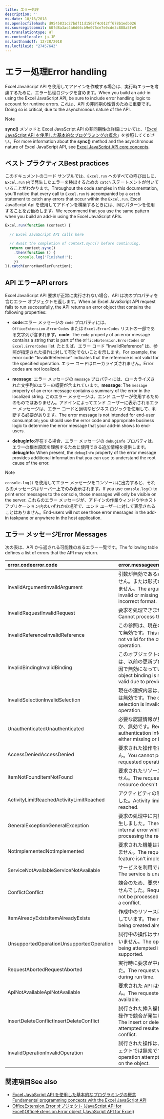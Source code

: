 ```yaml
---
title: エラー処理
description: ''
ms.date: 10/16/2018
ms.openlocfilehash: d9545831c27bdf11d1567f4c012ff678b1edb026
ms.sourcegitcommit: 60fd8a3ac4a6d66cb9e075ce7e0cde3c888a5fe9
ms.translationtype: HT
ms.contentlocale: ja-JP
ms.lasthandoff: 12/28/2018
ms.locfileid: "27457643"
---
```

# <a name="error-handling"></a><span data-ttu-id="68087-102">エラー処理</span><span class="sxs-lookup"><span data-stu-id="68087-102">Error handling</span></span>

<span data-ttu-id="68087-103">Excel JavaScript API を使用してアドインを作成する場合は、実行時エラーを考慮するために、エラー処理ロジックを含めます。</span><span class="sxs-lookup"><span data-stu-id="68087-103">When you build an add-in using the Excel JavaScript API, be sure to include error handling logic to account for runtime errors.</span></span> <span data-ttu-id="68087-104">これは、API の非同期の性質のために重要です。</span><span class="sxs-lookup"><span data-stu-id="68087-104">Doing so is critical, due to the asynchronous nature of the API.</span></span>

> [!NOTE]
> <span data-ttu-id="68087-105">**sync()** メソッドと Excel JavaScript API の非同期性の詳細については、「[Excel JavaScript API を使用した基本的なプログラミングの概念](excel-add-ins-core-concepts.md)」を参照してください。</span><span class="sxs-lookup"><span data-stu-id="68087-105">For more information about the **sync()** method and the asynchronous nature of Excel JavaScript API, see [Excel JavaScript API core concepts](excel-add-ins-core-concepts.md).</span></span>

## <a name="best-practices"></a><span data-ttu-id="68087-106">ベスト プラクティス</span><span class="sxs-lookup"><span data-stu-id="68087-106">Best practices</span></span>

<span data-ttu-id="68087-107">このドキュメントのコード サンプルでは、`Excel.run` へのすべての呼び出しに、`Excel.run` 内で発生したエラーを検出するための `catch` ステートメントが付いていることがわかります。</span><span class="sxs-lookup"><span data-stu-id="68087-107">Throughout the code samples in this documentation, you'll notice that every call to `Excel.run` is accompanied by a `catch` statement to catch any errors that occur within the `Excel.run`.</span></span> <span data-ttu-id="68087-108">Excel JavaScript Api を使用してアドインを構築するときには、同じパターンを使用することをお勧めします。</span><span class="sxs-lookup"><span data-stu-id="68087-108">We recommend that you use the same pattern when you build an add-in using the Excel JavaScript APIs.</span></span>

```js
Excel.run(function (context) {
  
  // Excel JavaScript API calls here

  // Await the completion of context.sync() before continuing.
  return context.sync()
    .then(function () {
      console.log("Finished!");
    })
}).catch(errorHandlerFunction);
```

## <a name="api-errors"></a><span data-ttu-id="68087-109">API エラー</span><span class="sxs-lookup"><span data-stu-id="68087-109">API errors</span></span>

<span data-ttu-id="68087-110">Excel JavaScript API 要求が正常に実行されない場合、API は次のプロパティを含むエラー オブジェクトを返します。</span><span class="sxs-lookup"><span data-stu-id="68087-110">When an Excel JavaScript API request fails to run successfully, the API returns an error object that contains the following properties:</span></span>

- <span data-ttu-id="68087-111">**code**:エラー メッセージの `code` プロパティには、`OfficeExtension.ErrorCodes` または `Excel.ErrorCodes` リストの一部である文字列が含まれます。</span><span class="sxs-lookup"><span data-stu-id="68087-111">**code**:  The `code` property of an error message contains a string that is part of the `OfficeExtension.ErrorCodes` or `Excel.ErrorCodes` list.</span></span> <span data-ttu-id="68087-112">たとえば、エラー コード "InvalidReference" は、参照が指定された操作に対して有効でないことを示します。</span><span class="sxs-lookup"><span data-stu-id="68087-112">For example, the error code "InvalidReference" indicates that the reference is not valid for the specified operation.</span></span> <span data-ttu-id="68087-113">エラー コードはローカライズされません。</span><span class="sxs-lookup"><span data-stu-id="68087-113">Error codes are not localized.</span></span>

- <span data-ttu-id="68087-114">**message**: エラー メッセージの `message` プロパティには、ローカライズされた文字列のエラーの概要が含まれています。</span><span class="sxs-lookup"><span data-stu-id="68087-114">**message**: The `message` property of an error message contains a summary of the error in the localized string.</span></span> <span data-ttu-id="68087-115">このエラー メッセージは、エンド ユーザーが使用するためのものではありません。アドインによってエンド ユーザーに表示されるエラー メッセージは、エラー コードと適切なビジネス ロジックを使用して、判断する必要があります。</span><span class="sxs-lookup"><span data-stu-id="68087-115">The error message is not intended for end-user consumption; you should use the error code and appropriate business logic to determine the error message that your add-in shows to end-users.</span></span>

- <span data-ttu-id="68087-116">**debugInfo**:存在する場合、エラー メッセージの `debugInfo` プロパティは、エラーの根本原因を理解するために使用できる追加情報を提供します。</span><span class="sxs-lookup"><span data-stu-id="68087-116">**debugInfo**: When present, the `debugInfo` property of the error message provides additional information that you can use to understand the root cause of the error.</span></span>

> [!NOTE]
> <span data-ttu-id="68087-117">`console.log()` を使用してエラー メッセージをコンソールに出力すると、それらのメッセージはサーバー上でのみ表示されます。</span><span class="sxs-lookup"><span data-stu-id="68087-117">If you use `console.log()` to print error messages to the console, those messages will only be visible on the server.</span></span> <span data-ttu-id="68087-118">これらのエラー メッセージが、アドインの作業ウィンドウやホスト アプリケーション内のいずれかの場所で、エンド ユーザーに対して表示されることはありません。</span><span class="sxs-lookup"><span data-stu-id="68087-118">End-users will not see those error messages in the add-in taskpane or anywhere in the host application.</span></span>

## <a name="error-messages"></a><span data-ttu-id="68087-119">エラー メッセージ</span><span class="sxs-lookup"><span data-stu-id="68087-119">Error Messages</span></span>

<span data-ttu-id="68087-120">次の表は、API から返される可能性のあるエラー一覧です。</span><span class="sxs-lookup"><span data-stu-id="68087-120">The following table defines a list of errors that the API may return.</span></span>

|<span data-ttu-id="68087-121">error.code</span><span class="sxs-lookup"><span data-stu-id="68087-121">error.code</span></span> | <span data-ttu-id="68087-122">error.message</span><span class="sxs-lookup"><span data-stu-id="68087-122">error.message</span></span> |
|:----------|:--------------|
|<span data-ttu-id="68087-123">InvalidArgument</span><span class="sxs-lookup"><span data-stu-id="68087-123">InvalidArgument</span></span> |<span data-ttu-id="68087-124">引数が無効であるか、存在しません。または形式が正しくありません。</span><span class="sxs-lookup"><span data-stu-id="68087-124">The argument is invalid or missing or has an incorrect format.</span></span>|
|<span data-ttu-id="68087-125">InvalidRequest</span><span class="sxs-lookup"><span data-stu-id="68087-125">InvalidRequest</span></span>  |<span data-ttu-id="68087-126">要求を処理できません。</span><span class="sxs-lookup"><span data-stu-id="68087-126">Cannot process the request.</span></span>|
|<span data-ttu-id="68087-127">InvalidReference</span><span class="sxs-lookup"><span data-stu-id="68087-127">InvalidReference</span></span>|<span data-ttu-id="68087-128">この参照は、現在の操作に対して無効です。</span><span class="sxs-lookup"><span data-stu-id="68087-128">This reference is not valid for the current operation.</span></span>|
|<span data-ttu-id="68087-129">InvalidBinding</span><span class="sxs-lookup"><span data-stu-id="68087-129">InvalidBinding</span></span>  |<span data-ttu-id="68087-130">このオブジェクトのバインドは、以前の更新プログラムが原因で無効になっています。</span><span class="sxs-lookup"><span data-stu-id="68087-130">This object binding is no longer valid due to previous updates.</span></span>|
|<span data-ttu-id="68087-131">InvalidSelection</span><span class="sxs-lookup"><span data-stu-id="68087-131">InvalidSelection</span></span>|<span data-ttu-id="68087-132">現在の選択内容は、この操作では無効です。</span><span class="sxs-lookup"><span data-stu-id="68087-132">The current selection is invalid for this operation.</span></span>|
|<span data-ttu-id="68087-133">Unauthenticated</span><span class="sxs-lookup"><span data-stu-id="68087-133">Unauthenticated</span></span> |<span data-ttu-id="68087-134">必要な認証情報が見つからないか、無効です。</span><span class="sxs-lookup"><span data-stu-id="68087-134">Required authentication information is either missing or invalid.</span></span>|
|<span data-ttu-id="68087-135">AccessDenied</span><span class="sxs-lookup"><span data-stu-id="68087-135">AccessDenied</span></span> |<span data-ttu-id="68087-136">要求された操作を実行できません。</span><span class="sxs-lookup"><span data-stu-id="68087-136">You cannot perform the requested operation.</span></span>|
|<span data-ttu-id="68087-137">ItemNotFound</span><span class="sxs-lookup"><span data-stu-id="68087-137">ItemNotFound</span></span> |<span data-ttu-id="68087-138">要求されたリソースは存在しません。</span><span class="sxs-lookup"><span data-stu-id="68087-138">The requested resource doesn't exist.</span></span>|
|<span data-ttu-id="68087-139">ActivityLimitReached</span><span class="sxs-lookup"><span data-stu-id="68087-139">ActivityLimitReached</span></span>|<span data-ttu-id="68087-140">アクティビティの制限に達しました。</span><span class="sxs-lookup"><span data-stu-id="68087-140">Activity limit has been reached.</span></span>|
|<span data-ttu-id="68087-141">GeneralException</span><span class="sxs-lookup"><span data-stu-id="68087-141">GeneralException</span></span>|<span data-ttu-id="68087-142">要求の処理中に内部エラーが発生しました。</span><span class="sxs-lookup"><span data-stu-id="68087-142">There was an internal error while processing the request.</span></span>|
|<span data-ttu-id="68087-143">NotImplemented</span><span class="sxs-lookup"><span data-stu-id="68087-143">NotImplemented</span></span>  |<span data-ttu-id="68087-144">要求された機能は実装されていません。</span><span class="sxs-lookup"><span data-stu-id="68087-144">The requested feature isn't implemented.</span></span>|
|<span data-ttu-id="68087-145">ServiceNotAvailable</span><span class="sxs-lookup"><span data-stu-id="68087-145">ServiceNotAvailable</span></span>|<span data-ttu-id="68087-146">サービスを利用できません。</span><span class="sxs-lookup"><span data-stu-id="68087-146">The service is unavailable.</span></span>|
|<span data-ttu-id="68087-147">Conflict</span><span class="sxs-lookup"><span data-stu-id="68087-147">Conflict</span></span>|<span data-ttu-id="68087-148">競合のため、要求を処理できませんでした。</span><span class="sxs-lookup"><span data-stu-id="68087-148">Request could not be processed because of a conflict.</span></span>|
|<span data-ttu-id="68087-149">ItemAlreadyExists</span><span class="sxs-lookup"><span data-stu-id="68087-149">ItemAlreadyExists</span></span>|<span data-ttu-id="68087-150">作成中のリソースはすでに存在しています。</span><span class="sxs-lookup"><span data-stu-id="68087-150">The resource being created already exists.</span></span>|
|<span data-ttu-id="68087-151">UnsupportedOperation</span><span class="sxs-lookup"><span data-stu-id="68087-151">UnsupportedOperation</span></span>|<span data-ttu-id="68087-152">試行中の操作はサポートされていません。</span><span class="sxs-lookup"><span data-stu-id="68087-152">The operation being attempted is not supported.</span></span>|
|<span data-ttu-id="68087-153">RequestAborted</span><span class="sxs-lookup"><span data-stu-id="68087-153">RequestAborted</span></span>|<span data-ttu-id="68087-154">実行時に要求が中止されました。</span><span class="sxs-lookup"><span data-stu-id="68087-154">The request was aborted during run time.</span></span>|
|<span data-ttu-id="68087-155">ApiNotAvailable</span><span class="sxs-lookup"><span data-stu-id="68087-155">ApiNotAvailable</span></span>|<span data-ttu-id="68087-156">要求された API は使用できません。</span><span class="sxs-lookup"><span data-stu-id="68087-156">The requested API is not available.</span></span>|
|<span data-ttu-id="68087-157">InsertDeleteConflict</span><span class="sxs-lookup"><span data-stu-id="68087-157">InsertDeleteConflict</span></span>|<span data-ttu-id="68087-158">試行された挿入操作または削除操作で競合が発生しました。</span><span class="sxs-lookup"><span data-stu-id="68087-158">The insert or delete operation attempted resulted in a conflict.</span></span>|
|<span data-ttu-id="68087-159">InvalidOperation</span><span class="sxs-lookup"><span data-stu-id="68087-159">InvalidOperation</span></span>|<span data-ttu-id="68087-160">試行された操作は、このオブジェクトでは無効です。</span><span class="sxs-lookup"><span data-stu-id="68087-160">The operation attempted is invalid on the object.</span></span>|

## <a name="see-also"></a><span data-ttu-id="68087-161">関連項目</span><span class="sxs-lookup"><span data-stu-id="68087-161">See also</span></span>

- [<span data-ttu-id="68087-162">Excel JavaScript API を使用した基本的なプログラミングの概念</span><span class="sxs-lookup"><span data-stu-id="68087-162">Fundamental programming concepts with the Excel JavaScript API</span></span>](excel-add-ins-core-concepts.md)
- [<span data-ttu-id="68087-163">OfficeExtension.Error オブジェクト (JavaScript API for Excel)</span><span class="sxs-lookup"><span data-stu-id="68087-163">OfficeExtension.Error object (JavaScript API for Excel)</span></span>](https://docs.microsoft.com/javascript/api/office/officeextension.error)

